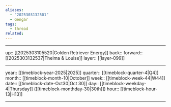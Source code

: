 ```yaml
---
aliases:
  - "2025303132501"
  - Gengar
tags:
  - thread
related:
---
```




***

up:: [[2025303105520|Golden Retriever Energy]]
back:: 
forward:: [[2025303132537|Thelma & Louise]]
layer:: [[layer-099]]

***

year:: [[timeblock-year-2025|2025]]
quarter:: [[timeblock-quarter-4|Q4]]
month:: [[timeblock-month-10|October]]
week:: [[timeblock-week-44|W44]]
date:: [[timeblock-date-Oct30|Oct 30]]
day:: [[timeblock-weekday-4|Thursday]] ([[timeblock-monthday-30|30th]])
hour:: [[timeblock-hour-13|H13]]

***
